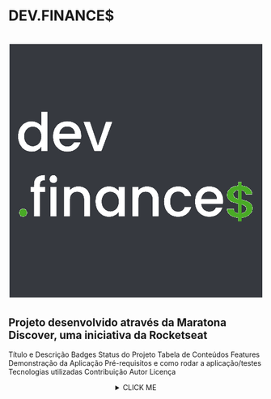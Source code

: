 # DEV.FINANCE$

<h1 align="center">
    <img alt="NextLevelWeek" title="#NextLevelWeek" src="./assets/logo.png" />
</h1>

<h2>Projeto desenvolvido através da Maratona Discover, uma iniciativa da Rocketseat</h2>

Título e Descrição
Badges
Status do Projeto
Tabela de Conteúdos
Features
Demonstração da Aplicação
Pré-requisitos e como rodar a aplicação/testes
Tecnologias utilizadas
Contribuição
Autor
Licença

<center>

<details><summary>CLICK ME</summary>
<p>

#### yes, even hidden code blocks!


</p>
</details>
